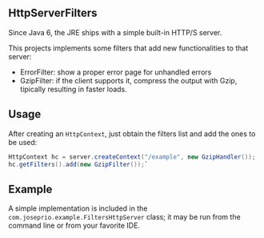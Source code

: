 ## HttpServerFilters
Since Java 6, the JRE ships with a simple built-in HTTP/S server.

This projects implements some filters that add new functionalities
to that server:
* ErrorFilter: show a proper error page for unhandled errors
* GzipFilter: if the client supports it, compress the output with
Gzip, tipically resulting in faster loads.

## Usage
After creating an `HttpContext`, just obtain the filters list and
add the ones to be used:
```java
HttpContext hc = server.createContext("/example", new GzipHandler());
hc.getFilters().add(new GzipFilter());`
```

## Example
A simple implementation is included in the 
`com.joseprio.example.FiltersHttpServer` class; it may be run from
the command line or from your favorite IDE.
